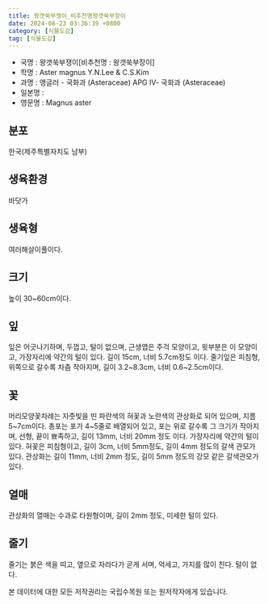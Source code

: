 ```yaml
---
title: 왕갯쑥부쟁이_비추천명왕갯쑥부장이
date: 2024-06-23 03:36:39 +0800
category: [식물도감]
tag: [식물도감]
---
```




- 국명 : 왕갯쑥부쟁이[비추천명 : 왕갯쑥부장이]
- 학명 : Aster magnus Y.N.Lee & C.S.Kim
- 과명 : 앵글러 - 국화과 (Asteraceae) APG Ⅳ- 국화과 (Asteraceae)
- 일본명 : 
- 영문명 : Magnus aster


## 분포
한국(제주특별자치도 남부)
## 생육환경
바닷가
## 생육형
여러해살이풀이다.
## 크기
높이 30~60cm이다.
## 잎
잎은 어긋나기하며, 두껍고, 털이 없으며, 근생엽은 주걱 모양이고, 윗부분은 이 모양이고, 가장자리에 약간의 털이 있다. 길이 15cm, 너비 5.7cm정도 이다. 줄기잎은 피침형, 위쪽으로 갈수록 차츰 작아지며, 길이 3.2~8.3cm, 너비 0.6~2.5cm이다.
## 꽃
머리모양꽃차례는 자줏빛을 띤 파란색의 혀꽃과 노란색의 관상화로 되어 있으며, 지름 5~7cm이다. 총포는 포가 4~5줄로 배열되어 있고, 포는 위로 갈수록 그 크기가 작아지며, 선형, 끝이 뾰족하고, 길이 13mm, 너비 20mm 정도 이다. 가장자리에 약간의 털이 있다. 혀꽃은 피침형이고, 길이 3cm, 너비 5mm정도, 길이 4mm 정도의 갈색 관모가 있다. 관상화는 길이 11mm, 너비 2mm 정도, 길이 5mm 정도의 강모 같은 갈색관모가 있다.
## 열매
관상화의 열매는 수과로 타원형이며, 길이 2mm 정도, 미세한 털이 있다.
## 줄기
줄기는 붉은 색을 띠고, 옆으로 자라다가 곧게 서며, 억세고, 가지를 많이 친다. 털이 없다.






본 데이터에 대한 모든 저작권리는 국립수목원 또는 원저작자에게 있습니다.
